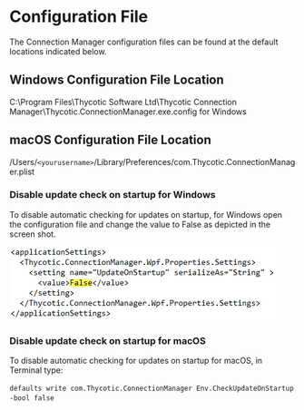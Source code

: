 [title]: # (Configuration File)
[tags]: # (user)
[priority]: # (500)

# Configuration File

The Connection Manager configuration files can be found at the default locations indicated below.

## Windows Configuration File Location

C:\Program Files\Thycotic Software Ltd\Thycotic Connection Manager\Thycotic.ConnectionManager.exe.config for Windows

## macOS Configuration File Location

/Users/`<yourusername>`/Library/Preferences/com.Thycotic.ConnectionManager.plist

### Disable update check on startup for Windows

To disable automatic checking for updates on startup, for Windows open the configuration file and change the value to False as depicted in the screen shot.

![win-debug](images/disable-update-check.png "Windows Thycotic.ConnectionManager.exe.config file log4net level change")

### Disable update check on startup for macOS

To disable automatic checking for updates on startup for macOS, in Terminal type:

`defaults write com.Thycotic.ConnectionManager Env.CheckUpdateOnStartup -bool false`
